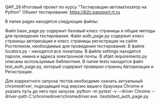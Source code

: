 QAP_28
Итоговый проект по курсу "Тестировщик-автоматизатор на Python" 
Объект тестирования: https://b2c.passport.rt.ru

В папке pages находятся следующие файлы:

Файл base_page.py содержит базовый класс страницы и общие методы для проведения тестирования.
Файл auth_page.py содержит класс страницы авторизации и класс страницы регистрации на сайте Ростелеком, необходимые для проведения тестирования.
В файле locators.py - находятся все локаторы.
В файле settings находятся пароли, имена и адреса электронной почты.
В afqkt requirements.py описаны используемые библиотеки.
В папке tests находится файл test_auth_page.py, который содержит проверки страниц Авторизации и Регистрации.

Для корректного запуска тестов необходимо скачать актуальный chromedriver, подходящий под версию вашего браузера Chrome и указать путь 
до него при запуске.
python -m pytest -v --driver Chrome --driver-path C:\chromedriver\chromedriver.exe .\tests\test_auth_page.py


